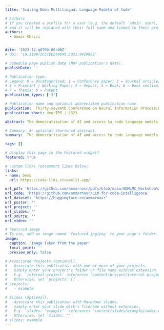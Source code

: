 ```yaml
---
title: 'Scaling Down Multilingual Language Models of Code'

# Authors
# If you created a profile for a user (e.g. the default `admin` user), write the username (folder name) here
# and it will be replaced with their full name and linked to their profile.
authors:
  - Ammar Khairi


date: '2023-12-q0T00:00:00Z'
# doi: '10.1109/ICCCEEE49695.2021.9429602'

# Schedule page publish date (NOT publication's date).
publishDate: ''

# Publication type.
# Legend: 0 = Uncategorized; 1 = Conference paper; 2 = Journal article;
# 3 = Preprint / Working Paper; 4 = Report; 5 = Book; 6 = Book section;
# 7 = Thesis; 8 = Patent
publication_types: ['3']

# Publication name and optional abbreviated publication name.
publication:  Thirty-seventh Conference on Neural Information Processing Systems
publication_short: NeurIPS | 2023

abstract: The democratization of AI and access to code language models have become pivotal goals in the field of artificial intelligence. Large Language Models (LLMs) have shown exceptional capabilities in code intelligence tasks, but their accessibility remains a challenge due to computational costs and training complexities. This paper addresses these challenges by presenting a comprehensive approach to scaling down Code Intelligence LLMs. To enhance usability, we focus on training smaller code language models, which lowers the computation cost of inference and training. We extend these models to diverse programming languages, enabling code completion tasks across various domains.

# Summary. An optional shortened abstract.
summary:  The democratization of AI and access to code language models have become pivotal goals in the field of artificial intelligence. Large Language Models (LLMs) have shown exceptional capabilities in code intelligence tasks, but their accessibility remains a challenge due to computational costs and training complexities. This paper addresses these challenges by presenting a comprehensive approach to scaling down Code Intelligence LLMs.

tags: []

# Display this page in the Featured widget?
featured: true

# Custom links (uncomment lines below)
links:
- name: Demo
  url: https://code-llms.streamlit.app/

url_pdf: 'https://github.com/ammarnasr/pdfs/blob/main/SDMLMC_Workshop%20(1).pdf'
url_code: 'https://github.com/ammarnasr/LLM-for-code-intelligence'
url_dataset: 'https://huggingface.co/ammarnasr'
url_poster: ''
url_project: ''
url_slides: ''
url_source: ''
url_video: ''

# Featured image
# To use, add an image named `featured.jpg/png` to your page's folder.
image:
  caption: 'Image Taken from the paper'
  focal_point: ''
  preview_only: false

# Associated Projects (optional).
#   Associate this publication with one or more of your projects.
#   Simply enter your project's folder or file name without extension.
#   E.g. `internal-project` references `content/project/internal-project/index.md`.
#   Otherwise, set `projects: []`.
# projects:
#   - example

# Slides (optional).
#   Associate this publication with Markdown slides.
#   Simply enter your slide deck's filename without extension.
#   E.g. `slides: "example"` references `content/slides/example/index.md`.
#   Otherwise, set `slides: ""`.
# slides: example
---
```


<!-- {{% callout note %}}
Click the _Cite_ button above to demo the feature to enable visitors to import publication metadata into their reference management software.
{{% /callout %}}

{{% callout note %}}
Create your slides in Markdown - click the _Slides_ button to check out the example.
{{% /callout %}}

Supplementary notes can be added here, including [code, math, and images](https://wowchemy.com/docs/writing-markdown-latex/). -->
